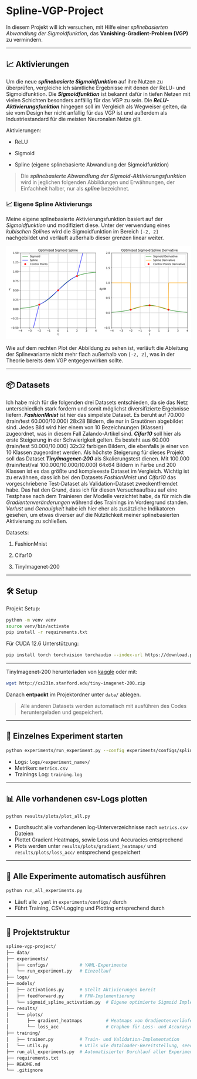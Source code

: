 # Spline-VGP-Project

In diesem Projekt will ich versuchen, mit Hilfe einer *splinebasierten Abwandlung der Sigmoidfunktion*, das **Vanishing-Gradient-Problem (VGP)** zu vermindern.

---

## 📈 Aktivierungen

Um die neue ***splinebasierte Sigmoidfunktion*** auf ihre Nutzen zu überprüfen, vergleiche ich sämtliche Ergebnisse mit denen der ReLU- und Sigmoidfunktion. Die ***Sigmoidfunktion*** ist bekannt dafür in tiefen Netzen mit vielen Schichten besonders anfällig für das VGP zu sein. Die ***ReLU-Aktivierungsfunktion*** hingegen soll im Vergleich als Wegweiser gelten, da sie vom Design her nicht anfällig für das VGP ist und außerdem als Industriestandard für die meisten Neuronalen Netze gilt.

Aktivierungen:

- ReLU

- Sigmoid

- Spline (eigene splinebasierte Abwandlung der Sigmoidfunktion)

> Die ***splinebasierte Abwandlung der Sigmoid-Aktivierungsfunktion*** wird in jeglichen folgenden Abbildungen und Erwähnungen, der Einfachheit halber, nur als ***spline*** bezeichnet.

### 📈 Eigene Spline Aktivierungs

Meine eigene splinebasierte Aktivierungsfunktion basiert auf der *Sigmoidfunktion* und modifiziert diese. Unter der verwendung eines *kubischen Splines* wird die Sigmoidfunktion im Bereich `[-2, 2]` nachgebildet und verläuft außerhalb dieser grenzen linear weiter.

![sigmoid_vs_spline.png](/spline_vs_sigmoid.png)

Wie auf dem rechten Plot der Abbildung zu sehen ist, verläuft die Ableitung der Splinevariante nicht mehr flach außerhalb von `[-2, 2]`, was in der Theorie bereits dem VGP entgegenwirken sollte.

---

## 📦 Datasets

Ich habe mich für die folgenden drei Datasets entschieden, da sie das Netz unterschiedlich stark fordern und somit möglichst diversifizierte Ergebnisse liefern. ***FashionMnist*** ist hier das simpelste Dataset. Es beruht auf 70.000 (train/test 60.000/10.000) 28x28 Bildern, die nur in Grautönen abgebildet sind. Jedes Bild wird hier einem von 10 Bezeichnungen (Klassen) zugeordnet, was in diesem Fall Zalando-Artikel sind. ***Cifar10*** soll hier als erste Steigerung in der Schwierigkeit gelten. Es besteht aus 60.000 (train/test 50.000/10.000) 32x32 farbigen Bildern, die ebenfalls je einer von 10 Klassen zugeordnet werden. Als höchste Steigerung für dieses Projekt soll das Dataset ***TinyImagenet-200*** als Skalierungstest dienen. Mit 100.000 (train/test/val 100.000/10.000/10.000) 64x64 Bildern in Farbe und 200 Klassen ist es das größte und komplexeste Dataset im Vergleich. Wichtig ist zu erwähnen, dass ich bei den Datasets *FashionMnist* und *Cifar10* das vorgeschriebene Test-Dataset als Validation-Dataset zweckentfremdet habe. Das hat den Grund, dass ich für diesen Versuchsaufbau auf eine Testphase nach dem Trainieren der Modelle verzichtet habe, da für mich die *Gradientenveränderungen* während des Trainings im Vordergrund standen. *Verlust* und *Genauigkeit* habe ich hier eher als zusätzliche Indikatoren gesehen, um etwas diverser auf die Nützlichkeit meiner splinebasierten Aktivierung zu schließen.

Datasets:

1. FashionMnist

2. Cifar10

3. TinyImagenet-200

---

## 🛠️ Setup

Projekt Setup:

```sh
python -m venv venv
source venv/bin/activate
pip install -r requirements.txt
```

Für CUDA 12.6 Unterstützung:

``` sh
pip install torch torchvision torchaudio --index-url https://download.pytorch.org/whl/cu126
```

---

TinyImagenet-200 herunterladen von [kaggle](https://www.kaggle.com/datasets/nikhilshingadiya/tinyimagenet200) oder mit:

``` sh
wget http://cs231n.stanford.edu/tiny-imagenet-200.zip
```

Danach **entpackt** im Projektordner unter `data/` ablegen.

> Alle anderen Datasets werden automatisch mit ausführen des Codes heruntergeladen und gespeichert.

---

## 🚀 Einzelnes Experiment starten

``` sh
python experiments/run_experiment.py --config experiments/configs/spline_cifar10.yaml
```
- Logs: `logs/<experiment_name>/`
- Metriken: `metrics.csv`
- Trainings Log: `training.log`

---

## 📊 Alle vorhandenen csv-Logs plotten

``` sh
python results/plots/plot_all.py
```
- Durchsucht alle vorhandenen log-Unterverzeichnisse nach `metrics.csv` Dateien
- Plottet Gradient Heatmaps, sowie Loss und Accuracies entsprechend
- Plots werden unter `results/plots/gradient_heatmaps/` und `results/plots/loss_acc/` entsprechend gespeichert

---

## 🔁 Alle Experimente automatisch ausführen

``` sh
python run_all_experiments.py
```
- Läuft alle `.yaml` in `experiments/configs/` durch
- Führt Training, CSV-Logging und Plotting entsprechend durch

---

## 📂 Projektstruktur

``` sh
spline-vgp-project/
├── data/
├── experiments/
│   ├── configs/            # YAML-Experimente
│   └── run_experiment.py   # Einzellauf
├── logs/
├── models/  
│   ├── activations.py      # Stellt Aktivierungen bereit
│   ├── feedforward.py      # FFN-Implementierung
│   └── sigmoid_spline_activation.py  # Eigene optimierte Sigmoid Implementierung mit Hilfe von Splines
├── results/
│   └── plots/              
│       ├── gradient_heatmaps         # Heatmaps von Gradientenverläufen (norm und mean_abs)
│       └── loss_acc                  # Graphen für Loss- und Accuracyverläufe (train und val)
├── training/
│   ├── trainer.py          # Train- und Validation-Implementation
│   └── utils.py            # Utils wie dataloader-Bereitstellung, seed-setting oder Gewichtsinitialisierungs
├── run_all_experiments.py  # Automatisierter Durchlauf aller Experimente + Plotting
├── requirements.txt
├── README.md
└── .gitignore
```
